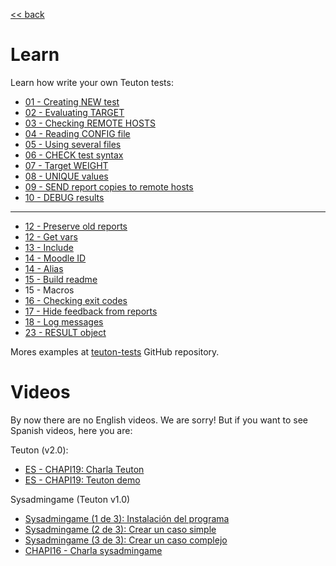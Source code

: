 [<< back](../../README.md)

# Learn

Learn how write your own Teuton tests:

* [01 - Creating NEW test](01-cmd_new.md)
* [02 - Evaluating TARGET](02-target.md)
* [03 - Checking REMOTE HOSTS](03-remote_hosts.md)
* [04 - Reading CONFIG file](04-config.md)
* [05 - Using several files](05-use.md)
* [06 - CHECK test syntax](06-cmd_check.md)
* [07 - Target WEIGHT](07-target_weight.md)
* [08 - UNIQUE values](08-unique_values.md)
* [09 - SEND report copies to remote hosts](09-send.md)
* [10 - DEBUG results](10-debug.md)

---
- [12 - Preserve old reports](12-preserve.md)
- [12 - Get vars](12-get_vars.md)
- [13 - Include](13-include.md)
- [14 - Moodle ID](14-moodle_id.md)
- [14 - Alias](14-alias.md)
- [15 - Build readme](15-readme.md)
- 15 - Macros
- [16 - Checking exit codes](16-exit_codes.md)
- [17 - Hide feedback from reports](17-hide-feedback.md)
- [18 - Log messages](18-log.md)
- [23 - RESULT object](23-result.md)

Mores examples at [teuton-tests](https://github.com/dvarrui/teuton-tests) GitHub repository.

# Videos

By now there are no English videos. We are sorry!
But if you want to see Spanish videos, here you are:

Teuton (v2.0):
* [ES - CHAPI19: Charla Teuton](https://youtu.be/KFWQDfNAFxI?t=12221)
* [ES - CHAPI19: Teuton demo](https://github.com/dvarrui/proyectos-de-ejemplo/tree/master/charlas/teuton)

Sysadmingame (Teuton v1.0)
* [Sysadmingame (1 de 3): Instalación del programa](https://youtu.be/dnyMq9_KDco)
* [Sysadmingame (2 de 3): Crear un caso simple](https://youtu.be/0e2g5Izvc6c)
* [Sysadmingame (3 de 3): Crear un caso complejo](https://youtu.be/ebEK6OXH8kQ)
* [CHAPI16 - Charla sysadmingame](https://youtu.be/cNJaB5xzHHQ)

